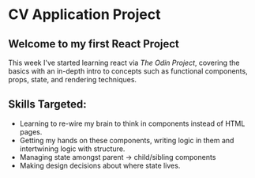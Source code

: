 # CV Application Project

## Welcome to my first React Project

This week I've started learning react via *The Odin Project*, covering the basics
with an in-depth intro to concepts such as functional components, props,
state, and rendering techniques.

## Skills Targeted:

- Learning to re-wire my brain to think in components instead of HTML pages.
- Getting my hands on these components, writing logic in them and intertwining
logic with structure.
- Managing state amongst parent -> child/sibling components
- Making design decisions about where state lives.
